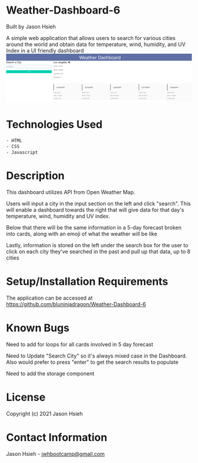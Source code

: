# Weather-Dashboard-6

Built by Jason Hsieh

A simple web application that allows users to search for various cities around the world and obtain data for temperature, wind, humidity, and UV Index in a UI friendly dashboard
![Screen Shot](https://github.com/bluninjadragon/Weather-Dashboard-6/blob/main/assets/Version%201.0%20Weather%20App.png)

# Technologies Used

    - HTML
    - CSS
    - Javascript

# Description

This dashboard utilizes API from Open Weather Map.

Users will input a city in the input section on the left and click "search". This will enable a dashboard towards the right that will give data for that day's temperature, wind, humidity and UV index.

Below that there will be the same information in a 5-day forecast broken into cards, along with an emoji of what the weather will be like

Lastly, information is stored on the left under the search box for the user to click on each city they've searched in the past and pull up that data, up to 8 cities

# Setup/Installation Requirements

The application can be accessed at https://github.com/bluninjadragon/Weather-Dashboard-6

# Known Bugs

Need to add for loops for all cards involved in 5 day forecast

Need to Update "Search City" so it's always mixed case in the Dashboard. Also would prefer to press "enter" to get the search results to populate

Need to add the storage component

# License

Copyright (c) 2021 Jason Hsieh

# Contact Information

Jason Hsieh - jwhbootcamp@gmail.com
